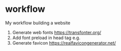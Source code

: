 # workflow
My workflow building a website


1. Generate web fonts https://transfonter.org/
2. Add font preload in head tag e.g. <link rel="preload" href="fonts/Roboto.woff2" as="font" type="font/woff2" crossorigin>
3. Generate favicon https://realfavicongenerator.net/
